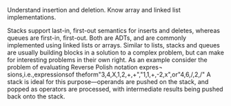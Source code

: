 Understand insertion and deletion. Know array and linked list implementations.


Stacks support last-in, first-out semantics for inserts and deletes, whereas queues are first-in, first-out. Both are ADTs, and are commonly implemented using linked lists or arrays. Similar to lists, stacks and queues are usually building blocks in a solution to a complex problem, but can make for interesting problems in their own right.
As an example consider the problem of evaluating Reverse Polish notation expres¬ sions,i.e.,expressionsof theform"3,4,X,1,2,+,+","1,1,+,-2,x",or"4,6,/,2,/" A stack is ideal for this purpose—operands are pushed on the stack, and popped as operators are processed, with intermediate results being pushed back onto the stack.
